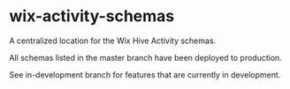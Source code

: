 wix-activity-schemas
====================

A centralized location for the Wix Hive Activity schemas.

All schemas listed in the master branch have been deployed to production.

See in-development branch for features that are currently in development.
